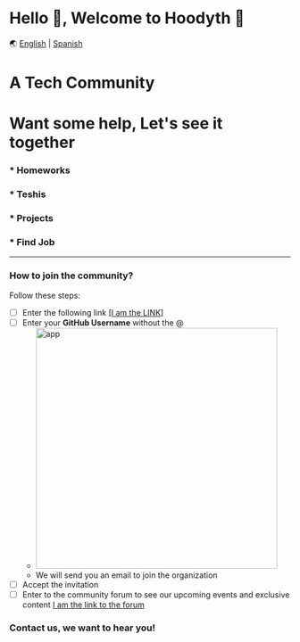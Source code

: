 # Hello 👋, Welcome to Hoodyth 🚀

🌏 [English](https://github.com/hoodyth/.github/blob/main/profile/README.en.md) | [Spanish](https://github.com/hoodyth/.github/blob/main/profile/README.md)

# A Tech Community

# Want some help, Let's see it together
### * Homeworks
### * Teshis
### * Projects
### * Find Job

<hr>

### How to join the community?


Follow these steps:

- [ ] Enter the following link <a href="https://hoodyth.herokuapp.com/" target="_blank">[I am the LINK]</a> 
- [ ] Enter your **GitHub Username** without the @
    - <a href="https://hoodyth.herokuapp.com/" target="_blank"><img width="432" alt="app" src="https://user-images.githubusercontent.com/23409026/194716710-134b124c-95ac-43d8-8443-6b220e369677.png"></a>
    - We will send you an email to join the organization
- [ ] Accept the invitation
- [ ] Enter to the community forum to see our upcoming events and exclusive content [I am the link to the forum](https://github.com/orgs/hoodyth/discussions)

### Contact us, we want to hear you!
